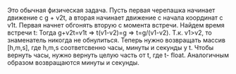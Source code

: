 Это обычная физическая задача.
Пусть первая черепашка начинает движение с g + v2t, а вторая начинает
движение с начала координат с v1t. Первая начнет обгонять вторую с момента встречи. Найдем время встречи t:
Тогда g+v2t=v1t => t(v1-v2)=g => t=g/(v1-v2). Т.к. v1>v2, то знаменатель никогда не обнулиться.
Теперь нужно возвращать массив [h,m,s], где h,m,s соответсвенно часы, минуты и секунды у t.
Чтобы вернуть часы, нужно вернуть целую часть от t, где t- float.
Аналогичным образом возвращаются минуты и секунды.